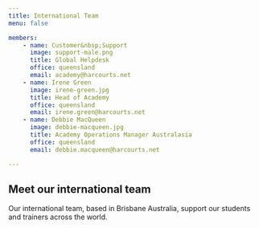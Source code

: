 ```yaml
---
title: International Team
menu: false

members:
    - name: Customer&nbsp;Support
      image: support-male.png
      title: Global Helpdesk
      office: queensland
      email: academy@harcourts.net
    - name: Irene Green
      image: irene-green.jpg
      title: Head of Academy
      office: queensland
      email: irene.green@harcourts.net
    - name: Debbie MacQueen
      image: debbie-macqueen.jpg
      title: Academy Operations Manager Australasia
      office: queensland
      email: debbie.macqueen@harcourts.net

---
```

## Meet our international team

Our international team, based in Brisbane Australia, support our students and trainers across the world.
